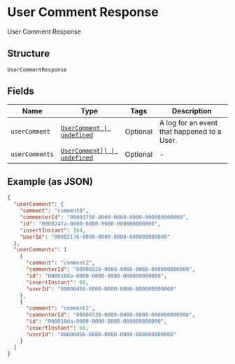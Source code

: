 
# User Comment Response

User Comment Response

## Structure

`UserCommentResponse`

## Fields

| Name | Type | Tags | Description |
|  --- | --- | --- | --- |
| `userComment` | [`UserComment \| undefined`](../../doc/models/user-comment.md) | Optional | A log for an event that happened to a User. |
| `userComments` | [`UserComment[] \| undefined`](../../doc/models/user-comment.md) | Optional | - |

## Example (as JSON)

```json
{
  "userComment": {
    "comment": "comment0",
    "commenterId": "00001758-0000-0000-0000-000000000000",
    "id": "000024fa-0000-0000-0000-000000000000",
    "insertInstant": 164,
    "userId": "00002176-0000-0000-0000-000000000000"
  },
  "userComments": [
    {
      "comment": "comment2",
      "commenterId": "00000338-0000-0000-0000-000000000000",
      "id": "000010da-0000-0000-0000-000000000000",
      "insertInstant": 68,
      "userId": "00000d56-0000-0000-0000-000000000000"
    },
    {
      "comment": "comment2",
      "commenterId": "00000338-0000-0000-0000-000000000000",
      "id": "000010da-0000-0000-0000-000000000000",
      "insertInstant": 68,
      "userId": "00000d56-0000-0000-0000-000000000000"
    }
  ]
}
```

